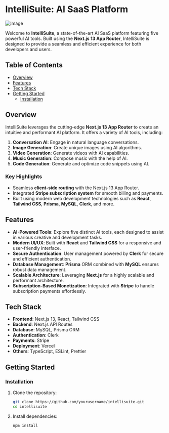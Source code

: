 # IntelliSuite: AI SaaS Platform

![image](https://github.com/user-attachments/assets/ff144271-0cef-43fa-ba1f-8dbb64a3aa30)


Welcome to **IntelliSuite**, a state-of-the-art AI SaaS platform featuring five powerful AI tools. Built using the **Next.js 13 App Router**, IntelliSuite is designed to provide a seamless and efficient experience for both developers and users.

## Table of Contents

- [Overview](#overview)
- [Features](#features)
- [Tech Stack](#tech-stack)
- [Getting Started](#getting-started)
  - [Installation](#installation)

## Overview

IntelliSuite leverages the cutting-edge **Next.js 13 App Router** to create an intuitive and performant AI platform. It offers a variety of AI tools, including:

1. **Conversation AI**: Engage in natural language conversations.
2. **Image Generation**: Create unique images using AI algorithms.
3. **Video Generation**: Generate videos with AI capabilities.
4. **Music Generation**: Compose music with the help of AI.
5. **Code Generation**: Generate and optimize code snippets using AI.

### Key Highlights

- Seamless **client-side routing** with the Next.js 13 App Router.
- Integrated **Stripe subscription system** for smooth billing and payments.
- Built using modern web development technologies such as **React**, **Tailwind CSS**, **Prisma**, **MySQL**, **Clerk**, and more.

## Features

- **AI-Powered Tools**: Explore five distinct AI tools, each designed to assist in various creative and development tasks.
- **Modern UI/UX**: Built with **React** and **Tailwind CSS** for a responsive and user-friendly interface.
- **Secure Authentication**: User management powered by **Clerk** for secure and efficient authentication.
- **Database Management**: **Prisma** ORM combined with **MySQL** ensures robust data management.
- **Scalable Architecture**: Leveraging **Next.js** for a highly scalable and performant architecture.
- **Subscription-Based Monetization**: Integrated with **Stripe** to handle subscription payments effortlessly.

## Tech Stack

- **Frontend**: Next.js 13, React, Tailwind CSS
- **Backend**: Next.js API Routes
- **Database**: MySQL, Prisma ORM
- **Authentication**: Clerk
- **Payments**: Stripe
- **Deployment**: Vercel
- **Others**: TypeScript, ESLint, Prettier

## Getting Started

### Installation

1. Clone the repository:

   ```bash
   git clone https://github.com/yourusername/intellisuite.git
   cd intellisuite
   ```

2. Install dependencies:

   ```bash
   npm install
   ```
